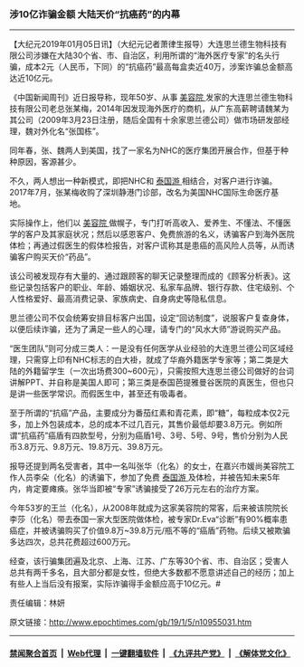### 涉10亿诈骗金额 大陆天价“抗癌药”的内幕
------------------------

<p>
 【大纪元2019年01月05日讯】（大纪元记者萧律生报导）大连思兰德生物科技有限公司涉嫌在大陆30个省、市、自治区，利用所谓的“海外医疗专家”的名头行骗，成本2元（人民币，下同）的“抗癌药”最高每盒卖近40万，涉案诈骗总金额高达近10亿元。
</p>
<p>
 《中国新闻周刊》近日报导称，现年50岁、从事
 <a href="http://www.epochtimes.com/gb/tag/%E7%BE%8E%E5%AE%B9%E9%99%A2.html">
  美容院
 </a>
 发家的大连思兰德生物科技有限公司老总张某梅，2014年因发现海外医疗的商机，从广东高薪聘请魏某为其公司（2009年3月23日注册，随后全国有十余家思兰德公司）做市场研发部经理，魏对外化名“张国栋”。
</p>
<p>
 同年春，张、魏两人到美国，找了一家名为NHC的医疗集团开展合作，但基于种种原因，客源甚少。
</p>
<p>
 不久，两人想出一种新模式，即把NHC和
 <a href="http://www.epochtimes.com/gb/tag/%E6%B3%B0%E5%9B%BD%E6%B8%B8.html">
  泰国游
 </a>
 相结合，对客户进行诈骗。2017年7月，张某梅收购了深圳静港门诊部，改名为美国NHC国际生命医疗基地。
</p>
<p>
 实际操作上，他们以
 <a href="http://www.epochtimes.com/gb/tag/%E7%BE%8E%E5%AE%B9%E9%99%A2.html">
  美容院
 </a>
 做幌子，专门打听高收入、爱养生、不懂法、不懂医学的客户及其家庭状况；然后以感恩客户、免费旅游的名义，诱骗客户到海外医院体检；再通过假医生的假体检报告，对客户谎称其是患癌的高风险人员等，从而诱骗客户购买天价“药品”。
</p>
<p>
 该公司被发现存有大量的、通过跟顾客的聊天记录整理而成的《顾客分析表》。这些记录包括客户的职业、年龄、婚姻状况、私家车品牌、银行存款、住宅级别、个人性格爱好、最高消费记录、家族病史、自身病史等隐私信息。
</p>
<p>
 思兰德公司不仅会统筹安排目标客户出国，设定“回访制度”，说服客户复查身体，以便后续诈骗，还为了满足一些人的心理，请专门的“风水大师”游说购买产品。
</p>
<p>
 “医生团队”则可分成三类人：一是没有任何医学从业经验的大连思兰德公司区域经理，只需穿上印有NHC标志的白大褂，就成了华裔外籍医学专家等；第二类是大陆的外籍留学生（一次出场费300~600元），只需按照大连思兰德公司做好的台词讲解PPT、并自称是美国人即可；第三类是泰国芭提雅曼谷医院的真医生，但也只是讲一些医学常识。而假医生中，甚至还有吸毒者。
</p>
<p>
 至于所谓的“抗癌”产品，主要成分为番茄红素和青花素，即“糖”，每粒成本仅2元多，加上外包装成本，总的成本不过几百元，其售价最低却要3.8万元。例如所谓“抗癌药”癌盾有四款型号，分别为癌盾1号、3号、5号、9号，售价分别为人民币3.8万元、9.8万元、19.8万元、39.8万元。
</p>
<p>
 报导还提到两名受害者，其中一名叫张华（化名）的女士，在嘉兴市媛尚美容院工作人员李朵（化名）的诱骗下，参加了免费
 <a href="http://www.epochtimes.com/gb/tag/%E6%B3%B0%E5%9B%BD%E6%B8%B8.html">
  泰国游
 </a>
 及体检，并被告知未来5年内，肯定要瘫痪。张华当即被“专家”诱骗接受了26万元左右的治疗方案。
</p>
<p>
 今年53岁的王兰（化名），从2008年就成为这家美容院的常客，后来被该院院长李莎（化名）带去泰国一家大型医院做体检，被专家Dr.Eva“诊断”有90%概率患癌症，并被诱骗购买了价值9.8万~39.8万元/瓶不等的“癌盾”药物。后续又被欺骗多达四次，总共花费超过600万元。
</p>
<p>
 经查，该行骗集团遍及北京、上海、江苏、广东等30个省、市、自治区；受害人总共有两千多名，且大部分都是女性，但绝大多数都不愿意讲述自己的经历；加上有些人上当后没有报案，实际诈骗得手金额应高于10亿元。#
</p>
<p>
 责任编辑：林妍
</p>

原文链接：http://www.epochtimes.com/gb/19/1/5/n10955031.htm


------------------------
#### [禁闻聚合首页](https://github.com/gfw-breaker/banned-news/blob/master/README.md) &nbsp;|&nbsp; [Web代理](https://github.com/gfw-breaker/open-proxy/blob/master/README.md) &nbsp;|&nbsp; [一键翻墙软件](https://github.com/gfw-breaker/nogfw/blob/master/README.md) &nbsp;|&nbsp; [《九评共产党》](https://github.com/gfw-breaker/9ping.md/blob/master/README.md#九评之一评共产党是什么) &nbsp;|&nbsp; [《解体党文化》](https://github.com/gfw-breaker/jtdwh.md/blob/master/README.md#绪论)